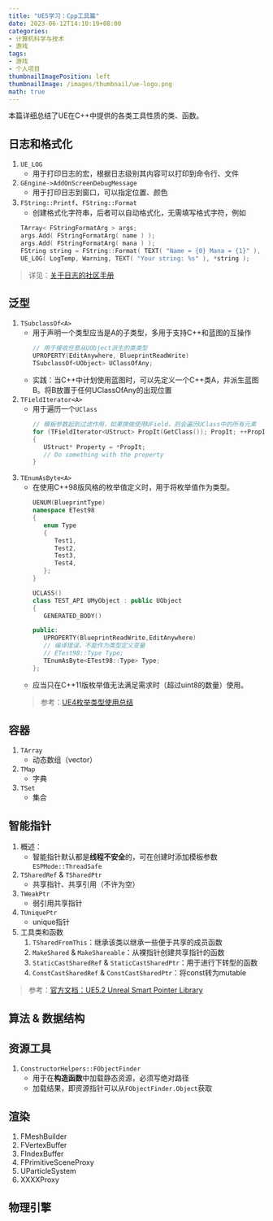 ```yaml
---
title: "UE5学习：Cpp工具篇"
date: 2023-06-12T14:10:19+08:00
categories:
- 计算机科学与技术
- 游戏
tags:
- 游戏
- 个人项目
thumbnailImagePosition: left
thumbnailImage: /images/thumbnail/ue-logo.png
math: true
---
```

本篇详细总结了UE在C++中提供的各类工具性质的类、函数。
<!--more-->
## 日志和格式化
1. ```UE_LOG```
   - 用于打印日志的宏，根据日志级别其内容可以打印到命令行、文件
2. ```GEngine->AddOnScreenDebugMessage```
   - 用于打印日志到窗口，可以指定位置、颜色
3. ```FString::Printf```、```FString::Format```
   - 创建格式化字符串，后者可以自动格式化，无需填写格式字符，例如
    ```cpp
    TArray< FStringFormatArg > args;
    args.Add( FStringFormatArg( name ) );
    args.Add( FStringFormatArg( mana ) );
    FString string = FString::Format( TEXT( "Name = {0} Mana = {1}" ), args );
    UE_LOG( LogTemp, Warning, TEXT( "Your string: %s" ), *string );
    ```
> 详见：[关于日志的社区手册](https://unrealcommunity.wiki/logging-lgpidy6i)

## 泛型
1. ```TSubclassOf<A>```
   - 用于声明一个类型应当是A的子类型，多用于支持C++和蓝图的互操作
      ```cpp
      // 用于接收任意从UObject派生的类类型
      UPROPERTY(EditAnywhere, BlueprintReadWrite)
      TSubclassOf<UObject> UClassOfAny;
      ```
   - 实践：当C++中计划使用蓝图时，可以先定义一个C++类A，并派生蓝图B。将B放置于任何UClassOfAny的出现位置
1. ```TFieldIterator<A>```
   - 用于遍历一个```UClass```
      ```cpp
      // 模板参数起到过滤作用，如果换做使用UField，则会遍历UClass中的所有元素
      for (TFieldIterator<UStruct> PropIt(GetClass()); PropIt; ++PropIt)
      {
         UStruct* Property = *PropIt;
         // Do something with the property
      }
      ```
1. ```TEnumAsByte<A>```
   - 在使用C++98版风格的枚举值定义时，用于将枚举值作为类型。
      ```cpp
      UENUM(BlueprintType)
      namespace ETest98
      {
         enum Type
         {
            Test1,
            Test2,
            Test3,
            Test4,
         };
      }

      UCLASS()
      class TEST_API UMyObject : public UObject
      {
         GENERATED_BODY()

      public:
         UPROPERTY(BlueprintReadWrite,EditAnywhere)
         // 编译错误，不能作为类型定义变量
         // ETest98::Type Type;
         TEnumAsByte<ETest98::Type> Type;
      };
      ```
   - 应当只在C++11版枚举值无法满足需求时（超过uint8的数量）使用。
   > 参考：[UE4枚举类型使用总结](https://zhuanlan.zhihu.com/p/492630586)

## 容器
1. ```TArray```
   - 动态数组（vector）
2. ```TMap```
   - 字典
3. ```TSet```
   - 集合

## 智能指针
1. 概述：
   - 智能指针默认都是**线程不安全**的，可在创建时添加模板参数```ESPMode::ThreadSafe```
2. ```TSharedRef``` & ```TSharedPtr```
   - 共享指针、共享引用（不许为空）
3. ```TWeakPtr```
   - 弱引用共享指针
4. ```TUniquePtr```
   - unique指针
5. 工具类和函数
   1. ```TSharedFromThis```：继承该类以继承一些便于共享的成员函数
   2. ```MakeShared``` & ```MakeShareable```：从裸指针创建共享指针的函数
   3. ```StaticCastSharedRef``` & ```StaticCastSharedPtr```：用于进行下转型的函数
   4. ```ConstCastSharedRef``` & ```ConstCastSharedPtr```：将const转为mutable
> 参考：[官方文档：UE5.2 Unreal Smart Pointer Library](https://docs.unrealengine.com/5.2/en-US/smart-pointers-in-unreal-engine/)

## 算法 & 数据结构

## 资源工具
1. ```ConstructorHelpers::FObjectFinder```
   - 用于在**构造函数**中加载静态资源，必须写绝对路径
   - 加载结果，即资源指针可以从```FObjectFinder.Object```获取

## 渲染
1. FMeshBuilder
2. FVertexBuffer
3. FIndexBuffer
4. FPrimitiveSceneProxy
5. UParticleSystem
6. XXXXProxy

## 物理引擎
